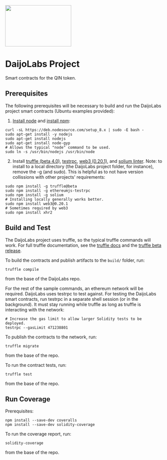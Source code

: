 <img src = "https://github.com/WorldRapidFinance/wrf/blob/master/wrf_logo.png" width = "211" height = "132">

# DaijoLabs Project

Smart contracts for the QIN token.

## Prerequisites

The following prerequisites will be necessary to build and run the DaijoLabs project smart contracts (Ubuntu examples provided):

1. [Install node](https://nodejs.org/en/) and [install npm](https://www.npmjs.com/get-npm):
```
curl -sL https://deb.nodesource.com/setup_8.x | sudo -E bash -
sudo apt-get install -y nodejs
sudo apt-get install nodejs
sudo apt-get install node-gyp
# Allows the typical "node" command to be used.
sudo ln -s /usr/bin/nodejs /usr/bin/node
```

2. Install [truffle (beta 4.0)](https://github.com/trufflesuite/truffle), [testrpc](https://github.com/ethereumjs/testrpc), [web3 (0.20.1)](https://github.com/ethereum/web3.js/), and [solium linter](https://github.com/duaraghav8/Solium). Note: to install to a local directory (the DaijoLabs project folder, for instance), remove the -g (and sudo). This is helpful as to not have version collissions with other projects' requirements:
```
sudo npm install -g truffle@beta
sudo npm install -g ethereumjs-testrpc
sudo npm install -g solium
# Installing locally generally works better.
sudo npm install web3@0.20.1
# Sometimes required by web3
sudo npm install xhr2
```

## Build and Test

The DaijoLabs project uses truffle, so the typical truffle commands will work.  For full truffle documentation, see the [truffle docs](http://truffleframework.com/docs/) and the [truffle beta release](https://github.com/trufflesuite/truffle/releases/tag/v4.0.0-beta.0).

To build the contracts and publish artifacts to the `build/` folder, run:
```
truffle compile
```
from the base of the DaijoLabs repo.

For the rest of the sample commands, an ethereum network will be required. DaijoLabs uses testrpc to test against. For testing the DaijoLabs smart contracts, run testrpc in a separate shell session (or in the background). It must stay running while truffle as long as truffle is interacting with the network:
```
# Increase the gas limit to allow larger Solidity tests to be deployed.
testrpc --gasLimit 471238801
```

To publish the contracts to the network, run:
```
truffle migrate
```
from the base of the repo.

To run the contract tests, run:
```
truffle test
```
from the base of the repo.

## Run Coverage
Prerequisites:
```
npm install --save-dev coveralls
npm install --save-dev solidity-coverage
```

To run the coverage report, run:
```
solidity-coverage
```
from the base of the repo.
